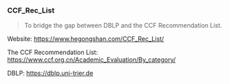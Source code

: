 ### CCF_Rec_List

> To bridge the gap between DBLP and the CCF Recommendation List.

Website: https://www.hegongshan.com/CCF_Rec_List/

The CCF Recommendation List: https://www.ccf.org.cn/Academic_Evaluation/By_category/

DBLP: https://dblp.uni-trier.de
